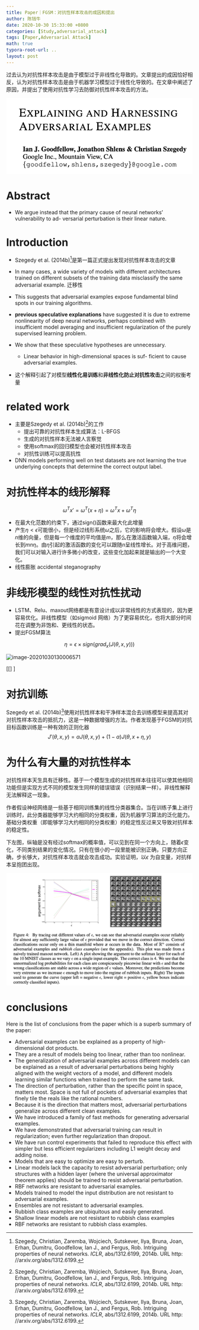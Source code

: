 ```yaml
---
title: Paper｜FGSM：对抗性样本攻击的成因和提出
author: 陈钱牛
date: 2020-10-30 15:33:00 +0800
categories: [Study,adversarial_attack]
tags: [Paper,Adversarial Attack]
math: true
typora-root-url: ..
layout: post
---
```




过去认为对抗性样本攻击是由于模型过于非线性化导致的。文章提出的成因恰好相反，认为对抗性样本攻击是由于机器学习模型过于线性化导致的。在文章中阐述了原因，并提出了使用对抗性学习去防御对抗性样本攻击的方法。

![image-20201030120717026](/assets/img/posts/2020-10-30-Paper_adv_explain/image-20201030120717026.png)

# Abstract

- We argue instead that the primary cause of neural networks’ vulnerability to ad- versarial perturbation is their linear nature.

# Introduction

- Szegedy et al. (2014b)[^1]是第一篇正式提出发现对抗性样本攻击的文章
- In many cases, a wide variety of models with different architectures trained on different subsets of the training data misclassify the same adversarial example. 迁移性
- This suggests that adversarial examples expose fundamental blind spots in our training algorithms.
- **previous speculative explanations** have suggested it is due to extreme nonlinearity of deep neural networks, perhaps combined with insufficient model averaging and insufficient regularization of the purely supervised learning problem. 
- We show that these speculative hypotheses are unnecessary. 
  - Linear behavior in high-dimensional spaces is suf- ficient to cause adversarial examples.

- 这个解释引起了对模型**线性化易训练**和**非线性化防止对抗性攻击**之间的权衡考量

# related work

- 主要是Szegedy et al. (2014b)[^1]的工作
  - 提出可靠的对抗性样本生成算法：L-BFGS
  - 生成的对抗性样本无法被人言察觉
  - 使用softmax的回归模型也会被对抗性样本攻击
  - 对抗性训练可以提高抗性
- DNN models performing well on test datasets are not learning the true underlying concepts that determine the correct output label. 

# 对抗性样本的线形解释

$$
\omega^Tx'=\omega^T(x+\eta)=\omega^Tx+\omega^T\eta
$$

- 在最大化范数的约束下，通过sign()函数来最大化此增量
- 产生$\eta<\epsilon$可能很小，但是经过线形系统$\omega$之后，它的影响将会增大。假设$\omega$是$n$维的向量，但是每一个维度的平均值是$m$，那么在激活函数输入端，$\eta$将会增长到$mn\eta$。由$\eta$引起的激活函数的变化可以跟随$n$呈线性增长。对于高维问题，我们可以对输入进行许多微小的改变，这些变化加起来就是输出的一个大变化。
- 线性膨胀 accidental steganography

# 非线形模型的线性对抗性扰动

- LSTM、Relu、maxout网络都是有意设计成以非常线性的方式表现的，因为更容易优化。非线性模型（如sigmoid 网络）为了更容易优化，也将大部分时间花在调整为非饱和、更线性的状态。
- 提出FGSM算法

$$
\eta=\epsilon \times sign(grad_x(J(\theta,x,y)))
$$


![image-20201030130006571](file:///U/assets/img/posts/2020-10-30-Paper_adv_explain/image-20201030130006571.png?lastModify=1604035556)





[[]   ]   

# 对抗训练

Szegedy et al. (2014b)[^1]使用对抗性样本和干净样本混合去训练模型来提高其对对抗性样本攻击的抵抗力，这是一种数据增强的方法。作者发现基于FGSM的对抗目标函数训练是一种有效的正则化器
$$
J'(\theta,x,y)=\alpha J(\theta,x,y)+(1-\alpha)J(\theta,x+\eta,y)
$$


# 为什么有大量的对抗性样本

对抗性样本天生具有迁移性。基于一个模型生成的对抗性样本往往可以使其他相同功能但是实现方式不同的模型发生同样的错误错误（识别结果一样）。非线性解释无法解释这一现象。

作者假设神经网络是一些基于相同训练集的线性分类器集合。当在训练子集上进行训练时，此分类器能够学习大约相同的分类权重，因为机器学习算法的泛化能力。基础分类权重（即能够学习大约相同的分类权重）的稳定性反过来又导致对抗样本的稳定性。

下左图，纵轴是没有经过softmax的概率值，可以见到在同一个方向上，随着$\epsilon$变化，不同类别结果的变化情况。只有在很小的一段里能被识别正确，只要方向正确，步长够大，对抗性样本攻击就会攻击成功。实验证明，以$\epsilon$ 为自变量，对抗样本呈抱团出现。

![image-20201030144152704](/assets/img/posts/2020-10-30-Paper_adv_explain/image-20201030144152704.png)



# conclusions

Here is the list of conclusions from the paper which is a superb summary of the paper:

- Adversarial examples can be explained as a property of high-dimensional dot products.
-  They are a result of models being too linear, rather than too nonlinear.
-  The generalization of adversarial examples across different models can  be explained as a result of adversarial perturbations being highly  aligned with the weight vectors of a model, and different models  learning similar functions when trained to perform the same task.
-  The direction of perturbation, rather than the specific point in space, matters most. Space is not full of pockets of adversarial examples that finely tile the reals like the rational numbers.
-  Because it is the direction that matters most, adversarial perturbations generalize across different clean examples.
-  We have introduced a family of fast methods for generating adversarial examples.
-  We have demonstrated that adversarial training can result in regularization; even further regularization than dropout.
-  We have run control experiments that failed to reproduce this effect  with simpler but less efficient regularizers including L1 weight decay  and adding noise.
-  Models that are easy to optimize are easy to perturb.
-  Linear models lack the capacity to resist adversarial perturbation;  only structures with a hidden layer (where the universal approximator  theorem applies) should be trained to resist adversarial perturbation.
-  RBF networks are resistant to adversarial examples.
-  Models trained to model the input distribution are not resistant to adversarial examples.
-  Ensembles are not resistant to adversarial examples.
-  Rubbish class examples are ubiquitous and easily generated. 
-  Shallow linear models are not resistant to rubbish class examples 
-  RBF networks are resistant to rubbish class examples. 











[^1]:Szegedy, Christian, Zaremba, Wojciech, Sutskever, Ilya, Bruna, Joan, Erhan, Dumitru, Goodfellow, Ian J., and Fergus, Rob. Intriguing properties of neural networks. *ICLR*, abs/1312.6199, 2014b. URL http: //arxiv.org/abs/1312.6199.